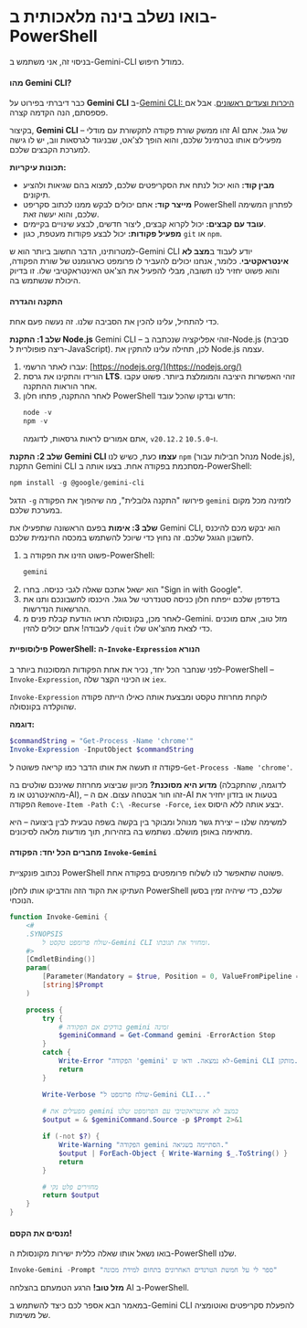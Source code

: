 # בואו נשלב בינה מלאכותית ב-PowerShell

בניסוי זה, אני משתמש ב-Gemini-CLI כמודל חיפוש.

#### **מהו Gemini CLI?**

כבר דיברתי בפירוט על **Gemini CLI** ב-[Gemini CLI: היכרות וצעדים ראשונים](https://pikabu.ru/series/geminicli_48168). אבל אם פספסתם, הנה הקדמה קצרה.

בקיצור, **Gemini CLI** – זהו ממשק שורת פקודה לתקשורת עם מודלי AI של גוגל. אתם מפעילים אותו בטרמינל שלכם, והוא הופך לצ'אט, שבניגוד לגרסאות ווב, יש לו גישה למערכת הקבצים שלכם.

**תכונות עיקריות:**
*   **מבין קוד:** הוא יכול לנתח את הסקריפטים שלכם, למצוא בהם שגיאות ולהציע תיקונים.
*   **מייצר קוד:** אתם יכולים לבקש ממנו לכתוב סקריפט PowerShell לפתרון המשימה שלכם, והוא יעשה זאת.
*   **עובד עם קבצים:** יכול לקרוא קבצים, ליצור חדשים, לבצע שינויים בקיימים.
*   **מפעיל פקודות:** יכול לבצע פקודות מעטפת, כגון `git` או `npm`.

למטרותינו, הדבר החשוב ביותר הוא ש-Gemini CLI יודע לעבוד ב**מצב לא אינטראקטיבי**. כלומר, אנחנו יכולים להעביר לו פרומפט כארגומנט של שורת הפקודה, והוא פשוט יחזיר לנו תשובה, מבלי להפעיל את הצ'אט האינטראקטיבי שלו. זו בדיוק היכולת שנשתמש בה.

#### **התקנה והגדרה**

כדי להתחיל, עלינו להכין את הסביבה שלנו. זה נעשה פעם אחת.

**שלב 1: התקנת Node.js**
Gemini CLI – זוהי אפליקציה שנכתבה ב-Node.js (סביבת ריצה פופולרית ל-JavaScript). לכן, תחילה עלינו להתקין את Node.js עצמה.
1.  עברו לאתר הרשמי: [https://nodejs.org/](https://nodejs.org/)
2.  הורידו והתקינו את גרסת **LTS**. זוהי האפשרות היציבה והמומלצת ביותר. פשוט עקבו אחר הוראות ההתקנה.
3.  לאחר ההתקנה, פתחו חלון PowerShell חדש ובדקו שהכל עובד:
    ```powershell
    node -v
    npm -v
    ```
    אתם אמורים לראות גרסאות, לדוגמה, `v20.12.2` ו-`10.5.0`.

**שלב 2: התקנת Gemini CLI עצמו**
כעת, כשיש לנו `npm` (מנהל חבילות עבור Node.js), התקנת Gemini CLI מסתכמת בפקודה אחת. בצעו אותה ב-PowerShell:
```powershell
npm install -g @google/gemini-cli
```
הדגל `-g` פירושו "התקנה גלובלית", מה שיהפוך את הפקודה `gemini` לזמינה מכל מקום במערכת שלכם.

**שלב 3: אימות**
בפעם הראשונה שתפעילו את Gemini CLI, הוא יבקש מכם להיכנס לחשבון הגוגל שלכם. זה נחוץ כדי שיוכל להשתמש במכסה החינמית שלכם.
1.  פשוט הזינו את הפקודה ב-PowerShell:
    ```powershell
    gemini
    ```
2.  הוא ישאל אתכם שאלה לגבי כניסה. בחרו "Sign in with Google".
3.  בדפדפן שלכם ייפתח חלון כניסה סטנדרטי של גוגל. היכנסו לחשבונכם ותנו את ההרשאות הנדרשות.
4.  לאחר מכן, בקונסולה תראו הודעת קבלת פנים מ-Gemini. מזל טוב, אתם מוכנים לעבודה! אתם יכולים להזין `/quit` כדי לצאת מהצ'אט שלו.

#### **פילוסופיית PowerShell: ה-`Invoke-Expression` הנורא**

לפני שנחבר הכל יחד, נכיר את אחת הפקודות המסוכנות ביותר ב-PowerShell – `Invoke-Expression`, או הכינוי הקצר שלה `iex`.

`Invoke-Expression` לוקחת מחרוזת טקסט ומבצעת אותה כאילו הייתה פקודה שהוקלדה בקונסולה.

**דוגמה:**
```powershell
$commandString = "Get-Process -Name 'chrome'"
Invoke-Expression -InputObject $commandString
```
פקודה זו תעשה את אותו הדבר כמו קריאה פשוטה ל-`Get-Process -Name 'chrome'`.

**מדוע היא מסוכנת?** מכיוון שביצוע מחרוזת שאינכם שולטים בה (לדוגמה, שהתקבלה מהאינטרנט או מ-AI), – זהו חור אבטחה עצום. אם ה-AI בטעות או בזדון יחזיר את הפקודה `Remove-Item -Path C:\ -Recurse -Force`, `iex` יבצע אותה ללא היסוס.

למשימה שלנו – יצירת גשר מנוהל ומבוקר בין בקשה בשפה טבעית לבין ביצועה – היא מתאימה באופן מושלם. נשתמש בה בזהירות, תוך מודעות מלאה לסיכונים.

#### **מחברים הכל יחד: הפקודה `Invoke-Gemini`**
נכתוב פונקציית PowerShell פשוטה שתאפשר לנו לשלוח פרומפטים בפקודה אחת.

העתיקו את הקוד הזה והדביקו אותו לחלון PowerShell שלכם, כדי שיהיה זמין בסשן הנוכחי.

```powershell
function Invoke-Gemini {
    <#
    .SYNOPSIS
        שולח פרומפט טקסט ל-Gemini CLI ומחזיר את תגובתו.
    #>
    [CmdletBinding()]
    param(
        [Parameter(Mandatory = $true, Position = 0, ValueFromPipeline = $true)]
        [string]$Prompt
    )

    process {
        try {
            # בודקים אם הפקודה gemini זמינה
            $geminiCommand = Get-Command gemini -ErrorAction Stop
        }
        catch {
            Write-Error "הפקודה 'gemini' לא נמצאה. ודאו ש-Gemini CLI מותקן."
            return
        }

        Write-Verbose "שולח פרומפט ל-Gemini CLI..."
        
        # מפעילים את gemini במצב לא אינטראקטיבי עם הפרומפט שלנו
        $output = & $geminiCommand.Source -p $Prompt 2>&1

        if (-not $?) {
            Write-Warning "הפקודה gemini הסתיימה בשגיאה."
            $output | ForEach-Object { Write-Warning $_.ToString() }
            return
        }

        # מחזירים פלט נקי
        return $output
    }
}
```

#### **מנסים את הקסם!**

בואו נשאל אותו שאלה כללית ישירות מקונסולת ה-PowerShell שלנו.

```powershell
Invoke-Gemini -Prompt "ספר לי על חמשת הטרנדים האחרונים בתחום למידת מכונה"
```

**מזל טוב!** הרגע הטמעתם בהצלחה AI ב-PowerShell.

במאמר הבא אספר לכם כיצד להשתמש ב-Gemini CLI להפעלת סקריפטים ואוטומציה של משימות.
